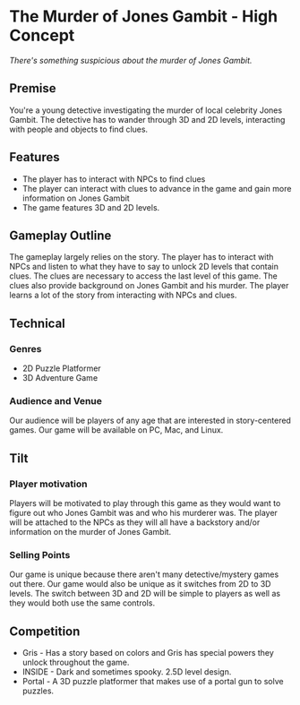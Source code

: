 # The Murder of Jones Gambit - High Concept
_There's something suspicious about the murder of Jones Gambit._

## Premise
You're a young detective investigating the murder of local celebrity Jones Gambit. The detective has to wander through 3D and 2D levels, interacting with people and objects to find clues.

## Features
- The player has to interact with NPCs to find clues
- The player can interact with clues to advance in the game and gain more information on Jones Gambit
- The game features 3D and 2D levels.


## Gameplay Outline
The gameplay largely relies on the story. The player has to interact with NPCs and listen to what they have to say to unlock 2D levels that contain clues. The clues are necessary to access the last level of this game. The clues also provide background on Jones Gambit and his murder. The player learns a lot of the story from interacting with NPCs and clues.

## Technical

### Genres
- 2D Puzzle Platformer
- 3D Adventure Game

### Audience and Venue
Our audience will be players of any age that are interested in story-centered games. Our game will be available on PC, Mac, and Linux.

## Tilt

### Player motivation
Players will be motivated to play through this game as they would want to figure out who Jones Gambit was and who his murderer was. The player will be attached to the NPCs as they will all have a backstory and/or information on the murder of Jones Gambit.

### Selling Points
Our game is unique because there aren't many detective/mystery games out there. Our game would also be unique as it switches from 2D to 3D levels. The switch between 3D and 2D will be simple to players as well as they would both use the same controls.

## Competition
- Gris - Has a story based on colors and Gris has special powers they unlock throughout the game.
- INSIDE - Dark and sometimes spooky. 2.5D level design.
- Portal - A 3D puzzle platformer that makes use of a portal gun to solve puzzles.

